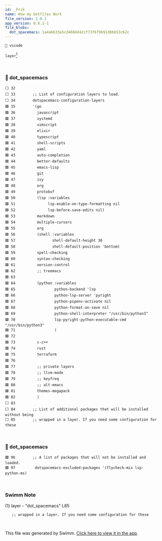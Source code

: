 ```yaml
---
id: _Frik
name: How my Dotfiles Work
file_version: 1.0.1
app_version: 0.6.1-1
file_blobs:
  dot_spacemacs: 1a4a6633a5cd4604d42cf73f6f9b91dbbb53c62c
---
```


`📄 vscode`

`layer`[<sup>1</sup>](#1)

<br/>

<!-- NOTE-swimm-snippet: the lines below link your snippet to Swimm -->
### 📄 dot_spacemacs
```dot_spacemacs
⬜ 32     
⬜ 33        ;; List of configuration layers to load.
⬜ 34        dotspacemacs-configuration-layers
🟩 35        '(go
🟩 36          javascript
🟩 37          systemd
🟩 38          vimscript
🟩 39          elixir
🟩 40          typescript
🟩 41          shell-scripts
🟩 42          yaml
🟩 43          auto-completion
🟩 44          better-defaults
🟩 45          emacs-lisp
🟩 46          git
🟩 47          ivy
🟩 48          org
🟩 49          protobuf
🟩 50          (lsp :variables
🟩 51               lsp-enable-on-type-formatting nil
🟩 52               lsp-before-save-edits nil)
🟩 53          markdown
🟩 54          multiple-cursors
🟩 55          org
🟩 56          (shell :variables
🟩 57                 shell-default-height 30
🟩 58                 shell-default-position 'bottom)
🟩 59          spell-checking
🟩 60          syntax-checking
🟩 61          version-control
🟩 62          ;; treemacs
🟩 63     
🟩 64          (python :variables
🟩 65                  python-backend 'lsp
🟩 66                  python-lsp-server 'pyright
🟩 67                  python-pipenv-activate nil
🟩 68                  python-format-on-save nil
🟩 69                  python-shell-interpreter "/usr/bin/python3"
🟩 70                  lsp-pyright-python-executable-cmd "/usr/bin/python3"
🟩 71                  )
🟩 72     
🟩 73          c-c++
🟩 74          rust
🟩 75          terraform
🟩 76     
🟩 77          ;; private layers
🟩 78          ;; llvm-mode
🟩 79          ;; keyfreq
🟩 80          ;; alt-emacs
🟩 81          themes-megapack
🟩 82          )
⬜ 83     
⬜ 84        ;; List of additional packages that will be installed without being
⬜ 85        ;; wrapped in a layer. If you need some configuration for these
```

<br/>

<!-- NOTE-swimm-snippet: the lines below link your snippet to Swimm -->
### 📄 dot_spacemacs
```dot_spacemacs
🟩 96        ;; A list of packages that will not be installed and loaded.
🟩 97         dotspacemacs-excluded-packages '(flycheck-mix lsp-python-ms)
```

<br/>

<!-- THIS IS AN AUTOGENERATED SECTION. DO NOT EDIT THIS SECTION DIRECTLY -->
### Swimm Note

<a id="1">(1)</a> layer - "dot_spacemacs" L85
```dot_spacemacs
   ;; wrapped in a layer. If you need some configuration for these
```

<br/>

This file was generated by Swimm. [Click here to view it in the app](https://app.swimm.io/#/repos/Z2l0aHViJTNBJTNBZG90ZmlsZXMlM0ElM0FJdGF5R2FyaW4=/docs/_Frik).